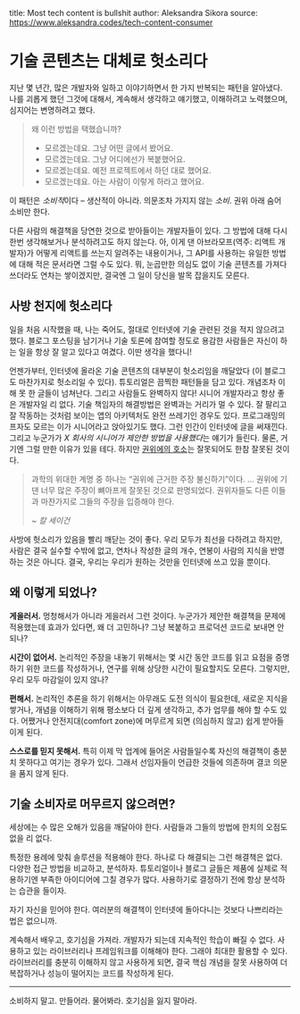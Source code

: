 title: Most tech content is bullshit
author: Aleksandra Sikora
source: https://www.aleksandra.codes/tech-content-consumer

# 기술 콘텐츠는 대체로 헛소리다

지난 몇 년간, 많은 개발자와 일하고 이야기하면서 한 가지 반복되는 패턴을 알아냈다. 나를 괴롭게 했던 그것에 대해서, 계속해서 생각하고 얘기했고, 이해하려고 노력했으며, 심지어는 변명하려고 했다.

> 왜 이런 방법을 택했습니까?
>
>   * 모르겠는데요. 그냥 어떤 글에서 봤어요.
>   * 모르겠는데요. 그냥 어디에선가 복붙했어요.
>   * 모르겠는데요. 예전 프로젝트에서 하던 대로 했어요.
>   * 모르겠는데요. 아는 사람이 이렇게 하라고 했어요.
>

이 패턴은 *소비적*이다 – 생산적이 아니라. 의문조차 가지지 않는 *소비*. 권위 아래 숨어 소비만 한다.

다른 사람의 해결책을 당연한 것으로 받아들이는 개발자들이 있다. 그 방법에 대해 다시 한번 생각해보거나 분석하려고도 하지 않는다. 아, 이게 댄 아브라모프(역주: 리액트 개발자)가 어떻게 리액트를 쓰는지 알려주는 내용이거나, 그 API를 사용하는 유일한 방법에 대해 적은 문서라면 그럴 수도 있다. 뭐, 눈곱만한 의심도 없이 기술 콘텐츠를 가져다 쓰더라도 연차는 쌓이겠지만, 결국엔 그 일이 당신을 발목 잡을지도 모른다.

## 사방 천지에 헛소리다

일을 처음 시작했을 때, 나는 죽어도, 절대로 인터넷에 기술 관련된 것을 적지 않으려고 했다. 블로그 포스팅을 남기거나 기술 토론에 참여할 정도로 용감한 사람들은 자신이 하는 일을 항상 잘 알고 있다고 여겼다. 이딴 생각을 했다니!

언젠가부터, 인터넷에 올라온 기술 콘텐츠의 대부분이 헛소리임을 깨달았다 (이 블로그도 마찬가지로 헛소리일 수 있다). 튜토리얼은 끔찍한 패턴들을 담고 있다. 개념조차 이해 못 한 글들이 넘쳐난다. 그리고 사람들도 완벽하지 않다! 시니어 개발자라고 항상 좋은 개발자일 리 없다. 기술 책임자의 해결방법은 완벽과는 거리가 멀 수 있다. 잘 팔리고 잘 작동하는 것처럼 보이는 앱의 아키텍처도 완전 쓰레기인 경우도 있다. 프로그래밍의 프자도 모르는 이가 시니어라고 앉아있기도 했다. 그런 인간이 인터넷에 글을 써재낀다. 그리고 누군가가 *X 회사의 시니어가 제안한 방법을 사용했다*는 얘기가 들린다. 물론, 거기엔 그럴 만한 이유가 있을 테다. 하지만 [권위에의 호소](https://ko.wikipedia.org/wiki/%EA%B6%8C%EC%9C%84%EC%97%90_%ED%98%B8%EC%86%8C%ED%95%98%EB%8A%94_%EB%85%BC%EC%A6%9D)는 잘못되어도 한참 잘못된 것이다.

> 과학의 위대한 계명 중 하나는 “권위에 근거한 주장 불신하기”이다. … 권위에 기댄 너무 많은 주장이 뼈아프게 잘못된 것으로 판명되었다. 권위자들도 다른 이들과 마찬가지로 그들의 주장을 입증해야 한다.
>
> _~ 칼 세이건_

사방에 헛소리가 있음을 빨리 깨닫는 것이 좋다. 우리 모두가 최선을 다하려고 하지만, 사람은 결국 실수할 수밖에 없고, 연차나 작성한 글의 개수, 연봉이 사람의 지식을 반영하는 것은 아니다. 결국, 우리는 우리가 원하는 것만을 인터넷에 쓰고 있을 뿐이다.

## 왜 이렇게 되었나?

**게을러서.** 멍청해서가 아니라 게을러서 그런 것이다. 누군가가 제안한 해결책을 문제에 적용했는데 효과가 있다면, 왜 더 고민하나? 그냥 복붙하고 프로덕션 코드로 보내면 안되나?

**시간이 없어서.** 논리적인 주장을 내놓기 위해서는 몇 시간 동안 코드를 읽고 요점을 증명하기 위한 코드를 작성하거나, 연구를 위해 상당한 시간이 필요할지도 모른다. 그렇지만, 우리 모두 마감일이 있지 않나?

**편해서.** 논리적인 추론을 하기 위해서는 아무래도 도전 의식이 필요한데, 새로운 지식을 쌓거나, 개념을 이해하기 위해 평소보다 더 깊게 생각하고, 추가 업무를 해야 할 수도 있다. 어쨌거나 안전지대(comfort zone)에 머무르게 되면 (의심하지 않고) 쉽게 받아들이게 된다.

**스스로를 믿지 못해서.** 특히 이제 막 업계에 들어온 사람들일수록 자신의 해결책이 충분치 못하다고 여기는 경우가 있다. 그래서 선임자들이 언급한 것들에 의존하며 결코 의문을 품지 않게 된다.

## 기술 소비자로 머무르지 않으려면?

세상에는 수 많은 오해가 있음을 깨달아야 한다. 사람들과 그들의 방법에 한치의 오점도 없을 리 없다.

특정한 용례에 맞춰 솔루션을 적용해야 한다. 하나로 다 해결되는 그런 해결책은 없다. 다양한 접근 방법을 비교하고, 분석하자. 튜토리얼이나 블로그 글들은 제품에 실제로 적용하기엔 부족한 아이디어에 그칠 경우가 많다. 사용하기로 결정하기 전에 항상 분석하는 습관을 들이자.

자기 자신을 믿어야 한다. 여러분의 해결책이 인터넷에 돌아다니는 것보다 나쁘리라는 법은 없으니까.

계속해서 배우고, 호기심을 가져라. 개발자가 되는데 지속적인 학습이 빠질 수 없다. 사용하고 있는 라이브러리나 프레임워크를 이해해야 한다. 그래야 최대한 활용할 수 있다. 라이브러리를 충분히 이해하지 않고 사용하게 되면, 결국 핵심 개념을 잘못 사용하여 더 복잡하거나 성능이 떨어지는 코드를 작성하게 된다.

* * *

소비하지 말고. 만들어라. 물어봐라. 호기심을 잃지 말아라.

